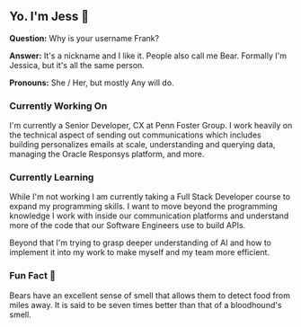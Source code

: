 ## Yo. I'm Jess 👋
**Question:** Why is your username Frank?

**Answer:** It's a nickname and I like it. People also call me Bear. Formally I'm Jessica, but it's all the same person.

**Pronouns:** She / Her, but mostly Any will do.

### Currently Working On
I'm currently a Senior Developer, CX at Penn Foster Group. I work heavily on the technical aspect of sending out communications which includes building personalizes emails at scale, understanding and querying data, managing the Oracle Responsys platform, and more.

### Currently Learning
While I'm not working I am currently taking a Full Stack Developer course to expand my programming skills. I want to move beyond the programming knowledge I work with inside our communication platforms and understand more of the code that our Software Engineers use to build APIs.

Beyond that I'm trying to grasp deeper understanding of AI and how to implement it into my work to make myself and my team more efficient.

### Fun Fact 🐻
Bears have an excellent sense of smell that allows them to detect food from miles away. It is said to be seven times better than that of a bloodhound's smell.
